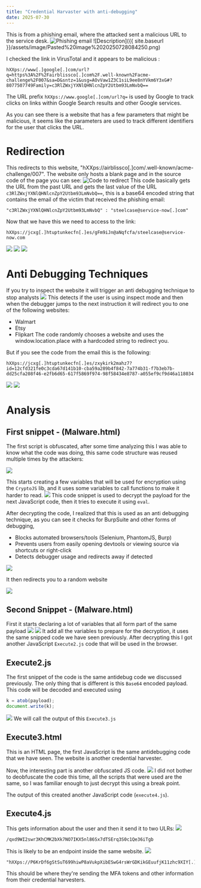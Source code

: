 ```yaml
---
title: "Credential Harvaster with anti-debugging"
date: 2025-07-30
---
```


This is from a phishing email, where the attacked sent a malicious URL to the service desk.
![Phishing email](https://github.com/zanezhub/Blog/blob/main/assets/image/Pasted%20image%2020250728084250.png)
![Description]({{ site.baseurl }}/assets/image/Pasted%20image%2020250728084250.png)


I checked the link in VirusTotal and it appears to be malicious : 

```
hXXps://www[.]google[.]com/url?q=https%3A%2F%2Fairblissco[.]com%2F.well-known%2Facme-challenge%2F007&sa=D&sntz=1&usg=AOvVaw1Z3C1siL9ee8nYVkm6Y3xG#?8077507749Family=c3RlZWxjYXNlQHNlcnZpY2Utbm93LmNvbQ==
```

The URL prefix `hXXps://www.google[.]com/url?q=` is used by Google to track clicks on links within Google Search results and other Google services.

As you can see there is a website that has a few parameters that might be malicious, it seems like the parameters are used to track different identifiers for the user that clicks the URL.
# Redirection
This redirects to this website, "hXXps://airblissco[.]com/.well-known/acme-challenge/007". The website only hosts a blank page and in the source code of the page you can see:
![Code to redirect](https://github.com/zanezhub/Blog/blob/main/images/Pasted%20image%2020250728085918.png)
This code basically gets the URL from the past URL and gets the last value of the URL `c3RlZWxjYXNlQHNlcnZpY2Utbm93LmNvbQ==`, this is a base64 encoded string that contains the email of the victim that received the phishing email:
```
"c3RlZWxjYXNlQHNlcnZpY2Utbm93LmNvbQ" : "steelcase@service-now[.]com"
```

Now that we have this we need to access to the link: 
```
hXXps://jcxg[.]htuptunkecfn[.]es/gFm9iJn@aNqfcfa/steelcase@service-now.com
```

![](https://github.com/zanezhub/Blog/blob/main/images/Pasted%20image%2020250728085918.png)
![](https://github.com/zanezhub/Blog/blob/main/images/Pasted%20image%2020250728085923.png)
![](https://github.com/zanezhub/Blog/blob/main/images/Pasted%20image%2020250728085930.png)
# Anti Debugging Techniques
If you try to inspect the website it will trigger an anti debugging technique to stop analysts
![](https://github.com/zanezhub/Blog/blob/main/images/Pasted%20image%2020250728091738.png)
This detects if the user is using inspect mode and then when the debugger jumps to the next instruction it will redirect you to one of the following websites:
- Walmart
- Etsy
- Flipkart
The code randomly chooses a website and uses the window.location.place with a hardcoded string to redirect you.

But if you see the code from the email this is the following:
```
hXXps://jcxg[.]htuptunkecfn[.]es/zxykirk2mahz7?id=12cfd321fe0c3cda67d141b10-cba59a289b4f842-7a774b31-f7b3eb7b-dd25cfa208f46-e2fb6d65-617f5869f974-98f58434e8787-a055ef9cf9d46a118034
```

![](https://github.com/zanezhub/Blog/blob/main/images/Pasted%20image%2020250728093315.png)
![](https://github.com/zanezhub/Blog/blob/main/images/Pasted%20image%2020250728093323.png)
# Analysis
## First snippet - (Malware.html)
The first script is obfuscated, after some time analyzing this I was able to know what the code was doing, this same code structure was reused multiple times by the attackers:

![](https://github.com/zanezhub/Blog/blob/main/images/Pasted%20image%2020250728093704.png)

This starts creating a few variables that will be used for encryption using the `CryptoJS` lib, and it uses some variables to call functions to make it harder to read.
![](https://github.com/zanezhub/Blog/blob/main/images/Pasted%20image%2020250728094028.png)
This code snippet is used to decrypt the payload for the next JavaScript code, then it tries to execute it using `eval`.

After decrypting the code, I realized that this is used as an anti debugging technique, as you can see it checks for BurpSuite and other forms of debugging,
- Blocks automated browsers/tools (Selenium, PhantomJS, Burp)
- Prevents users from easily opening devtools or viewing source via shortcuts or right-click
- Detects debugger usage and redirects away if detected
 
![](https://github.com/zanezhub/Blog/blob/main/images/Pasted%20image%2020250728095557.png)

It then redirects you to a random website

![](https://github.com/zanezhub/Blog/blob/main/images/Pasted%20image%2020250728100107.png)
## Second Snippet - (Malware.html)
First it starts declaring a lot of variables that all form part of the same payload
![](https://github.com/zanezhub/Blog/blob/main/images/Pasted%20image%2020250728105543.png)
![](https://github.com/zanezhub/Blog/blob/main/images/Pasted%20image%2020250728105706.png)
It add all the variables to prepare for the decryption, it uses the same snipped code we have seen previously. After decrypting this I got another JavaScript `Execute2.js` code that will be used in the browser.
## Execute2.js
The first snippet of the code is the same antidebug code we discussed previously. The only thing that is different is this `Base64` encoded payload. This code will be decoded and executed using 

```javascript
k = atob(payload);
document.write(k);
```
![](https://github.com/zanezhub/Blog/blob/main/images/Pasted%20image%2020250728110317.png)
We will call the output of this `Execute3.js`
## Execute3.html
This is an HTML page, the first JavaScript is the same antidebugging code that we have seen.
The website is another credential harvester.

Now, the interesting part is another obfuscated JS code.
![](https://github.com/zanezhub/Blog/blob/main/images/Pasted%20image%2020250728114345.png)
I did not bother to deobfuscate the code this time, all the scripts that were used are the same, so I was familiar enough to just decrypt this using a break point.

The output of this created another JavaScript code (`execute4.js`).
## Execute4.js
This gets information about the user and then it send it to two ULRs:
![](https://github.com/zanezhub/Blog/blob/main/images/Pasted%20image%2020250728145843.png)
```text
/qxd9WI2swr3KhCMK2bXk7NO7IKX5nl86Sx7dTSErq3S0c1Qe36iTgb
```

This is likely to be an endpoint inside the same website.
![](https://github.com/zanezhub/Blog/blob/main/images/Pasted%20image%2020250728150930.png)
```text
"hXXps://P6KrDf6gStSuT699hiwP8aVukpXibESwG4rsWrGDKikGEuufjK11zhc9XIY[.]hogardeguro[.]es/XiWHxInWxYzLJABzSLgHlSNYHYBPSHEMDZNXQKMOFVPKEZXQMWGKWSOLQFEX"
```

This should be where they're sending the MFA tokens and other information from their credential harvesters. 
